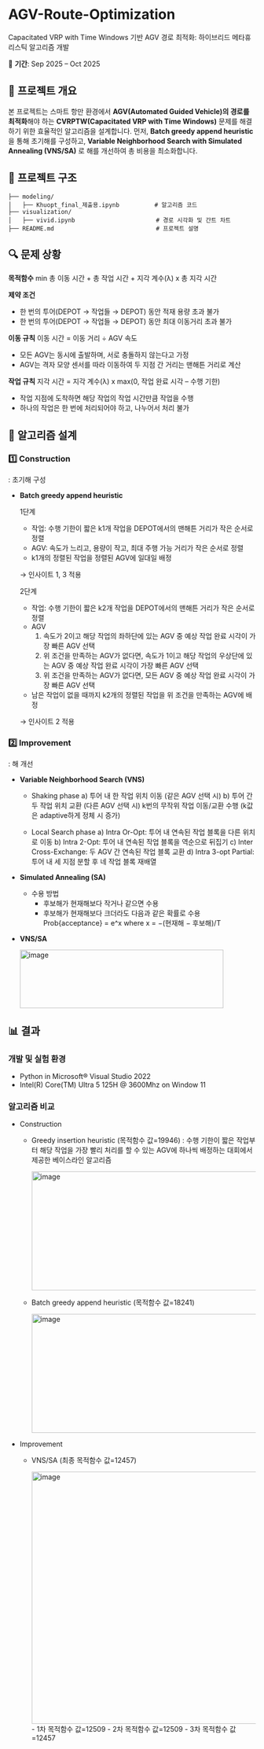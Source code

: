 # AGV-Route-Optimization
Capacitated VRP with Time Windows 기반 AGV 경로 최적화: 하이브리드 메타휴리스틱 알고리즘 개발

📅 **기간**: Sep 2025 – Oct 2025

## 📖 프로젝트 개요  

본 프로젝트는 스마트 항만 환경에서 **AGV(Automated Guided Vehicle)의 경로를 최적화**해야 하는 **CVRPTW(Capacitated VRP with Time Windows)** 문제를 해결하기 위한 효율적인 알고리즘을 설계합니다. 먼저, **Batch greedy append heuristic**을 통해 초기해를 구성하고, **Variable Neighborhood Search with Simulated Annealing (VNS/SA)** 로 해를 개선하여 총 비용을 최소화합니다.

## 📂 프로젝트 구조

```
├── modeling/                      
│   ├── Khuopt_final_제출용.ipynb          # 알고리즘 코드
├── visualization/                      
│   ├── vivid.ipynb                       # 경로 시각화 및 간트 차트
├── README.md                             # 프로젝트 설명
```

## 🔍 문제 상황

**목적함수**
min 총 이동 시간 + 총 작업 시간 + 지각 계수(λ) x 총 지각 시간

**제약 조건**
- 한 번의 투어(DEPOT → 작업들 → DEPOT) 동안 적재 용량 초과 불가
- 한 번의 투어(DEPOT → 작업들 → DEPOT) 동안 최대 이동거리 초과 불가

**이동 규칙**
이동 시간 = 이동 거리 ÷ AGV 속도
- 모든 AGV는 동시에 출발하며, 서로 충돌하지 않는다고 가정
- AGV는 격자 모양 센서를 따라 이동하여 두 지점 간 거리는 맨해튼 거리로 계산

**작업 규칙**
지각 시간 = 지각 계수(λ) x max(0, 작업 완료 시각 – 수행 기한)
- 작업 지점에 도착하면 해당 작업의 작업 시간만큼 작업을 수행
- 하나의 작업은 한 번에 처리되어야 하고, 나누어서 처리 불가

## 🎯 알고리즘 설계

### **1️⃣ Construction**
: 초기해 구성

- **Batch greedy append heuristic**

  1단계
  - 작업: 수행 기한이 짧은 k1개 작업을 DEPOT에서의 맨해튼 거리가 작은 순서로 정렬
  - AGV: 속도가 느리고, 용량이 작고, 최대 주행 가능 거리가 작은 순서로 정렬
  - k1개의 정렬된 작업을 정렬된 AGV에 일대일 배정
  
  → 인사이트 1, 3 적용
  
  2단계 
  - 작업: 수행 기한이 짧은 k2개 작업을 DEPOT에서의 맨해튼 거리가 작은 순서로 정렬
  - AGV
    1) 속도가 2이고 해당 작업의 좌하단에 있는 AGV 중 예상 작업 완료 시각이 가장 빠른 AGV 선택
    2) 위 조건을 만족하는 AGV가 없다면, 속도가 1이고 해당 작업의 우상단에 있는 AGV 중 예상 작업 완료  시각이 가장 빠른 AGV 선택
    3) 위 조건을 만족하는 AGV가 없다면, 모든 AGV 중 예상 작업 완료 시각이 가장 빠른 AGV 선택
  - 남은 작업이 없을 때까지 k2개의 정렬된 작업을 위 조건을 만족하는 AGV에 배정
  
  → 인사이트 2 적용

### **2️⃣ Improvement**
: 해 개선

- **Variable Neighborhood Search (VNS)**
  - Shaking phase
    a) 투어 내 한 작업 위치 이동 (같은 AGV 선택 시)
    b) 투어 간 두 작업 위치 교환 (다른 AGV 선택 시)
    k번의 무작위 작업 이동/교환 수행 (k값은 adaptive하게 정체 시 증가)
  
  - Local Search phase
    a) Intra Or-Opt: 투어 내 연속된 작업 블록을 다른 위치로 이동
    b) Intra 2-Opt: 투어 내 연속된 작업 블록을 역순으로 뒤집기
    c) Inter Cross-Exchange: 두 AGV 간 연속된 작업 블록 교환
    d) Intra 3-opt Partial: 투어 내 세 지점 분할 후 네 작업 블록 재배열

- **Simulated Annealing (SA)**
  - 수용 방법
    - 후보해가 현재해보다 작거나 같으면 수용
    - 후보해가 현재해보다 크더라도 다음과 같은 확률로 수용
      Prob{acceptance} = e^x where x = −(현재해 − 후보해)/T

- **VNS/SA**
  
  <img width="414" height="119" alt="image" src="https://github.com/user-attachments/assets/16e4b2d4-b727-4f3e-b78b-f9ad97d4f923" />

## 📊 결과

### **개발 및 실험 환경**

- Python in Microsoft® Visual Studio 2022
- Intel(R) Core(TM) Ultra 5 125H @ 3600Mhz on Window 11

### **알고리즘 비교**

- Construction
  - Greedy insertion heuristic (목적함수 값=19946)
    : 수행 기한이 짧은 작업부터 해당 작업을 가장 빨리 처리를 할 수 있는 AGV에 하나씩 배정하는 대회에서 제공한 베이스라인 알고리즘

    <img width="843" height="242" alt="image" src="https://github.com/user-attachments/assets/4bf0bba4-a8c5-4f5d-9c54-65af6bdc9511" />

  - Batch greedy append heuristic (목적함수 값=18241)

    <img width="843" height="242" alt="image" src="https://github.com/user-attachments/assets/3025a870-48e1-4dee-bb78-f4ca725ed899" />

- Improvement
  - VNS/SA (최종 목적함수 값=12457)

    <img width="874" height="513" alt="image" src="https://github.com/user-attachments/assets/dc95919f-7ef3-4113-98bf-ed6d7bad86e9" />
    - 1차 목적함수 값=12509
    - 2차 목적함수 값=12509
    - 3차 목적함수 값=12457

